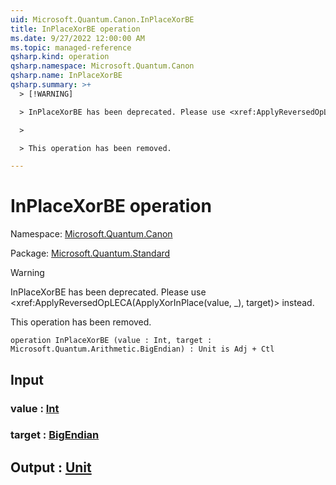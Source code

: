 ```yaml
---
uid: Microsoft.Quantum.Canon.InPlaceXorBE
title: InPlaceXorBE operation
ms.date: 9/27/2022 12:00:00 AM
ms.topic: managed-reference
qsharp.kind: operation
qsharp.namespace: Microsoft.Quantum.Canon
qsharp.name: InPlaceXorBE
qsharp.summary: >+
  > [!WARNING]

  > InPlaceXorBE has been deprecated. Please use <xref:ApplyReversedOpLECA(ApplyXorInPlace(value, _), target)> instead.

  >

  > This operation has been removed.

---
```


# InPlaceXorBE operation

Namespace: [Microsoft.Quantum.Canon](xref:Microsoft.Quantum.Canon)

Package: [Microsoft.Quantum.Standard](https://nuget.org/packages/Microsoft.Quantum.Standard)


> [!WARNING]
> InPlaceXorBE has been deprecated. Please use <xref:ApplyReversedOpLECA(ApplyXorInPlace(value, _), target)> instead.
>
> This operation has been removed.



```qsharp
operation InPlaceXorBE (value : Int, target : Microsoft.Quantum.Arithmetic.BigEndian) : Unit is Adj + Ctl
```


## Input

### value : [Int](xref:microsoft.quantum.qsharp.valueliterals#int-literals)




### target : [BigEndian](xref:Microsoft.Quantum.Arithmetic.BigEndian)





## Output : [Unit](xref:microsoft.quantum.qsharp.valueliterals#unit-literal)

